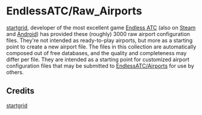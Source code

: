 # EndlessATC/Raw_Airports

[startgrid](https://startgrid.itch.io/), developer of the most excellent game [Endless ATC](https://startgrid.itch.io/endlessatc) (also on [Steam](http://store.steampowered.com/app/666610/Endless_ATC/) and [Android](https://play.google.com/store/apps/details?id=com.dirgtrats.atcradar)) has provided these (roughly) 3000 raw airport configuration files. They're not intended as ready-to-play airports, but more as a starting point to create a new airport file. The files in this collection are automatically composed out of free databases, and the quality and completeness may differ per file. They are intended as a starting point for customized airport configuration files that may be submitted to [EndlessATC/Airports](https://github.com/EndlessATC/Airports) for use by others.

## Credits

[startgrid](https://startgrid.itch.io/)
